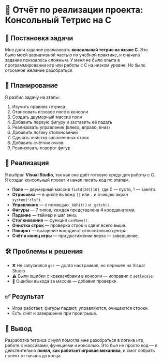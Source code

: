 # 📄 Отчёт по реализации проекта: Консольный Тетрис на C

## 🎯 Постановка задачи
Мне дали задание реализовать **консольный тетрис на языке C**. Это было моей вариативной частью по учебной практике, и сначала задание показалось сложным. У меня не было опыта в программировании игр или работы с C на низком уровне. Но было огромное желание разобраться.

## 🧠 Планирование
Я разбил задачу на этапы:

1. Изучить правила тетриса
2. Отрисовать игровое поле в консоли
3. Создать двумерный массив поля
4. Добавить первую фигуру и заставить её падать
5. Реализовать управление (влево, вправо, вниз)
6. Добавить логику столкновений
7. Сделать очистку заполненных строк
8. Добавить счётчик очков
9. Реализовать поворот фигур

## 🔧 Реализация
Я выбрал **Visual Studio**, так как она даёт готовую среду для работы с C. Я создал консольный проект и начал писать код по этапам.

- **Поле** — двумерный массив `field[20][10]`, где 0 — пусто, 1 — занято.
- **Отрисовка** — в цикле вывожу `[]` или `.` и очищаю экран `system("cls")`.
- **Управление** — с помощью `_kbhit()` и `_getch()`.
- **Фигуры** — 7 типов, каждая представлена 4 координатами.
- **Падение** — таймер и шаг вниз.
- **Столкновения** — функция `canMove()`.
- **Очистка строк** — проверка строк и сдвиг всего выше.
- **Поворот** — вращение координат относительно центра.
- **Счёт и конец игры** — при достижении верха — завершение.

## 🛠 Проблемы и решения
- ❌ Не запускался `gcc` — долго настраивал, но перешёл на Visual Studio.
- ⚠ Были ошибки с краказябрами в консоли — исправил с `setlocale`.
- 🐞 Ошибки выхода за массив — добавил проверки.

## ✅ Результат
- Игра работает, фигуры падают, управляются, очищаются строки.
- Есть счёт и завершение при проигрыше.

## 📌 Вывод
Разработка тетриса с нуля помогла мне разобраться в логике игр, работе с массивами, функциями и консолью. Это был не просто код — я действительно **понял, как работает игровая механика**, и смог собрать проект от начала до конца.

